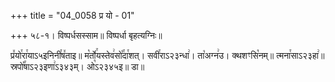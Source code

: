 +++
title = "04_0058 प्र यो - 01"

+++
५८-१। विष्पर्धसस्साम॥ विष्पर्धा बृहत्यग्निः॥

प्र꣤यो꣯रा꣯याऽ५इनिनी꣯ष꣤ताइ॥ म꣡र्तो꣯यस्तेव꣢सो꣡꣯दा꣯शत्। सवी꣯राऽ२३न्धा꣢। ता꣡अग्न꣢उ। क्थशꣳसि꣡नम्॥ त्मना꣯साऽ२३हा꣢॥ स्रपो꣡꣯षाऽ२३इणा꣢ऽ३४३म्। ओ꣡ऽ२३४५इ॥ डा॥